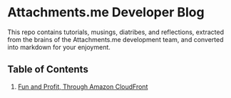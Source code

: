 Attachments.me Developer Blog
=============================

This repo contains tutorials, musings, diatribes, and reflections, extracted from the brains of the Attachments.me development team, and converted into markdown for your enjoyment.

Table of Contents
-----------------
1. [Fun and Profit, Through Amazon CloudFront](./cloudfront.md)

